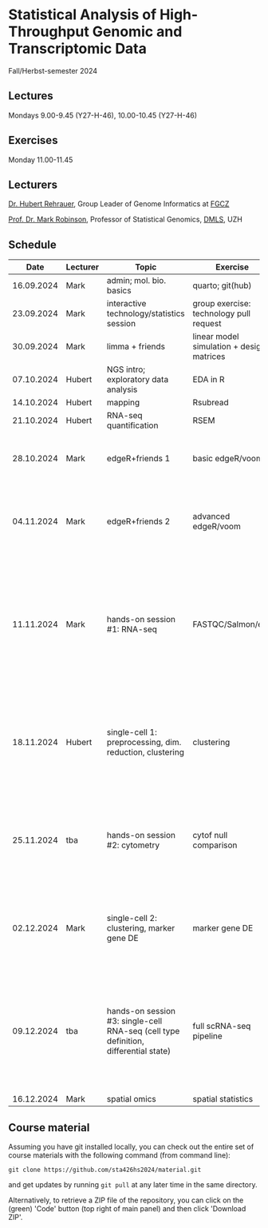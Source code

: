 # Statistical Analysis of High-Throughput Genomic and Transcriptomic Data
Fall/Herbst-semester 2024

## Lectures
Mondays 9.00-9.45 (Y27-H-46), 10.00-10.45 (Y27-H-46)

## Exercises
Monday 11.00-11.45

## Lecturers

[Dr. Hubert Rehrauer](http://www.fgcz.ch/the-center/people/rehrauer.html), Group Leader of Genome Informatics at [FGCZ](http://www.fgcz.ch/)

[Prof. Dr. Mark Robinson](https://robinsonlabuzh.github.io/), Professor of Statistical Genomics, [DMLS](https://www.mls.uzh.ch/en.html), UZH

## Schedule

| Date  | Lecturer | Topic | Exercise | JC1 | JC2 |
| --- | --- | --- | --- | --- | --- |
| 16.09.2024  | Mark | admin; mol. bio. basics | quarto; git(hub) | | |
| 23.09.2024  | Mark | interactive technology/statistics session  | group exercise: technology pull request | | |
| 30.09.2024  | Mark  | limma + friends | linear model simulation + design matrices | | |
| 07.10.2024  | Hubert | NGS intro; exploratory data analysis | EDA in R | | |
| 14.10.2024  | Hubert | mapping  | Rsubread | | |
| 21.10.2024  | Hubert | RNA-seq quantification | RSEM  | X | X | 
| 28.10.2024  | Mark | edgeR+friends 1 | basic edgeR/voom | [Validation of noise models for single-cell transcriptomics](https://doi.org/10.1038/nmeth.2930) (GC, YD) | X |
| 04.11.2024  | Mark | edgeR+friends 2 | advanced edgeR/voom | X | [Robust identification of perturbed cell types in single-cell RNA-seq data](https://www.nature.com/articles/s41467-024-51649-3)(AL, JM) |
| 11.11.2024  | Mark | hands-on session #1: RNA-seq |  FASTQC/Salmon/etc. | [IDEAS: individual level differential expression analysis for single-cell RNA-seq data](https://genomebiology.biomedcentral.com/articles/10.1186/s13059-022-02605-1) (GO, JV) | [MAST: a flexible statistical framework for assessing transcriptional changes and characterizing heterogeneity in single-cell RNA sequencing data](https://doi.org/10.1186/s13059-015-0844-5) (DH) |
| 18.11.2024  | Hubert | single-cell 1: preprocessing, dim. reduction, clustering | clustering | [MOFA+: a statistical framework for comprehensive integration of multi-modal single-cell data - Genome Biology](https://genomebiology.biomedcentral.com/articles/10.1186/s13059-020-02015-1) (ZL, PM) | [Identifying genetic variants that influence the abundance of cell states in single-cell data](https://www.nature.com/articles/s41588-024-01909-1) (JF, TH) |
| 25.11.2024  | tba | hands-on session #2: cytometry | cytof null comparison | [Significance analysis for clustering with single-cell RNA-sequencing data](https://www.nature.com/articles/s41592-023-01933-9) (HS, ZM) | [Genomic prediction in multi-environment trials in maize using statistical and machine learning methods](https://www.proquest.com/docview/2913316100/4BBE80EEBE564D48PQ/3?sourcetype=Scholarly%20Journals) (JB)|
| 02.12.2024  | Mark | single-cell 2: clustering, marker gene DE  | marker gene DE | [Quantifying cell-state densities in single-cell phenotypic landscapes using Mellon](https://www.nature.com/articles/s41592-024-02302-w) (MW) | [Inference and analysis of cell-cell communication using CellChat](https://doi.org/10.1038/s41467-021-21246-9) (L&M)|
| 09.12.2024  | tba | hands-on session #3: single-cell RNA-seq (cell type definition, differential state)  | full scRNA-seq pipeline | X | [Powerful and accurate detection of temporal gene expression patterns from multi-sample multi-stage single-cell transcriptomics data with TDEseq](https://genomebiology.biomedcentral.com/articles/10.1186/s13059-024-03237-3) (AVK)  |
| 16.12.2024  | Mark | spatial omics  | spatial statistics | X | X |


## Course material

Assuming you have git installed locally, you can check out the entire set of course materials with the following command (from command line):
```
git clone https://github.com/sta426hs2024/material.git
```
and get updates by running `git pull` at any later time in the same directory.

Alternatively, to retrieve a ZIP file of the repository, you can click on the (green) 'Code' button (top right of main panel) and then click 'Download ZIP'.

